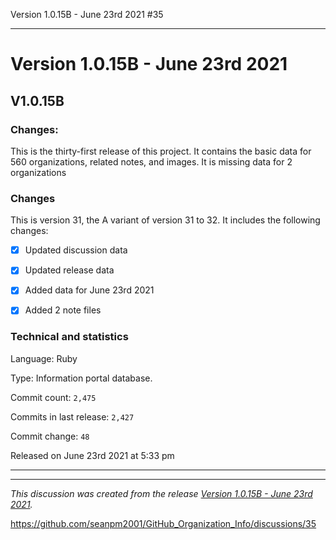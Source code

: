 Version 1.0.15B - June 23rd 2021 #35 


***

# Version 1.0.15B - June 23rd 2021

## V1.0.15B

### Changes:

This is the thirty-first release of this project. It contains the basic data for 560 organizations, <!-- (fork count minus 2) !--> related notes, and images. It is missing data for 2 organizations

### Changes

This is version 31, the A variant of version 31 to 32. It includes the following changes:

- [x] Updated discussion data

- [x] Updated release data

- [x] Added data for June 23rd 2021

- [x] Added 2 note files

### Technical and statistics

Language: Ruby

Type: Information portal database.

Commit count: `2,475`

Commits in last release: `2,427`

Commit change: `48`

Released on June 23rd 2021 at 5:33 pm

***


<hr /><em>This discussion was created from the release <a href='https://github.com/seanpm2001/GitHub_Organization_Info/releases/tag/V1.0.15A'>Version 1.0.15B - June 23rd 2021</a>.</em>

https://github.com/seanpm2001/GitHub_Organization_Info/discussions/35
